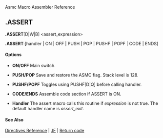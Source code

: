 Asmc Macro Assembler Reference

## .ASSERT

**.ASSERT**[D|W|B] <assert_expression>

**.ASSERT**:[handler | ON | OFF | PUSH | POP | PUSHF | POPF | CODE | ENDS]


#### Options

- **ON/OFF**
Main switch.

- **PUSH/POP**
Save and restore the ASMC flag. Stack level is 128.

- **PUSHF/POPF**
Toggles using PUSHF[D|Q] before calling handler.

- **CODE/ENDS**
Assemble code section if ASSERT is ON.

- **Handler**
The assert macro calls this routine if _expression_ is not true. The default handler name is _assert_exit_.

#### See Also

[Directives Reference](readme.md) | [.IF](dot_if.md) | [Return code](return.md)
